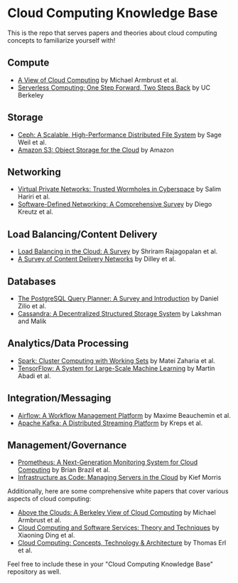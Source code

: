# Cloud Computing Knowledge Base
This is the repo that serves papers and theories about cloud computing concepts to familiarize yourself with! 

## Compute
- [A View of Cloud Computing](https://www2.eecs.berkeley.edu/Pubs/TechRpts/2009/EECS-2009-28.pdf) by Michael Armbrust et al.
- [Serverless Computing: One Step Forward, Two Steps Back](https://www2.eecs.berkeley.edu/Pubs/TechRpts/2019/EECS-2019-3.pdf) by UC Berkeley

## Storage
- [Ceph: A Scalable, High-Performance Distributed File System](https://ceph.com/wp-content/uploads/2016/08/weil-thesis.pdf) by Sage Weil et al.
- [Amazon S3: Object Storage for the Cloud](https://www.cs.ucsb.edu/~chong/290N-resources/Amazon-S3.pdf) by Amazon

## Networking
- [Virtual Private Networks: Trusted Wormholes in Cyberspace](https://dl.acm.org/doi/10.1145/3065973.3065985) by Salim Hariri et al.
- [Software-Defined Networking: A Comprehensive Survey](https://www.cs.cmu.edu/~srene/15649/F15/readings/SDN.pdf) by Diego Kreutz et al.

## Load Balancing/Content Delivery
- [Load Balancing in the Cloud: A Survey](https://arxiv.org/pdf/2106.03145.pdf) by Shriram Rajagopalan et al.
- [A Survey of Content Delivery Networks](https://www.cs.unc.edu/~jeffay/web/resources/CDN-Survey.pdf) by Dilley et al.

## Databases
- [The PostgreSQL Query Planner: A Survey and Introduction](https://arxiv.org/pdf/1904.05828.pdf) by Daniel Zilio et al.
- [Cassandra: A Decentralized Structured Storage System](https://dl.acm.org/doi/10.1145/1773912.1773922) by Lakshman and Malik

## Analytics/Data Processing
- [Spark: Cluster Computing with Working Sets](https://www.usenix.org/system/files/conference/hotcloud14/hotcloud14-zaharia.pdf) by Matei Zaharia et al.
- [TensorFlow: A System for Large-Scale Machine Learning](https://www.usenix.org/system/files/conference/osdi16/osdi16-abadi.pdf) by Martin Abadi et al.

## Integration/Messaging
- [Airflow: A Workflow Management Platform](https://arxiv.org/pdf/1812.10948.pdf) by Maxime Beauchemin et al.
- [Apache Kafka: A Distributed Streaming Platform](https://kafka.apache.org/whitepaper) by Kreps et al.

## Management/Governance
- [Prometheus: A Next-Generation Monitoring System for Cloud Computing](https://www.usenix.org/system/files/conference/hotcloud18/hotcloud18-paper-aswarth-set-object-attachdata.pdf) by Brian Brazil et al.
- [Infrastructure as Code: Managing Servers in the Cloud](https://www.oreilly.com/library/view/infrastructure-as-code/9781491976241/ch01.html) by Kief Morris

Additionally, here are some comprehensive white papers that cover various aspects of cloud computing:

- [Above the Clouds: A Berkeley View of Cloud Computing](https://www2.eecs.berkeley.edu/Pubs/TechRpts/2009/EECS-2009-28.pdf) by Michael Armbrust et al.
- [Cloud Computing and Software Services: Theory and Techniques](https://www.morganclaypool.com/doi/abs/10.2200/S00624ED1V01Y201401CAC027) by Xiaoning Ding et al.
- [Cloud Computing: Concepts, Technology & Architecture](https://www.pearson.com/us/higher-education/program/Cloud-Computing-Concepts-Technology-Architecture/PGM1885466.html) by Thomas Erl et al.

Feel free to include these in your "Cloud Computing Knowledge Base" repository as well.
